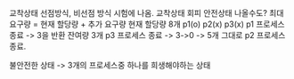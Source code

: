 교착상태 선점방식, 비선점 방식 시험에 나옴.
교착상태 회피 안전상태 나올수도?
최대 요구량 = 현재 할당량 + 추가 요구량
현재 할당량 8개
p1(o) p2(x) p3(x)
p1 프로세스 종료 -> 3을 반환 잔여량 3개
p3 프로세스 종료 -> 3->0 -> 5개
그대로 p2 프로세스 종료.

불안전한 상태 -> 3개의 프로세스중 하나를 희생해야하는 상태